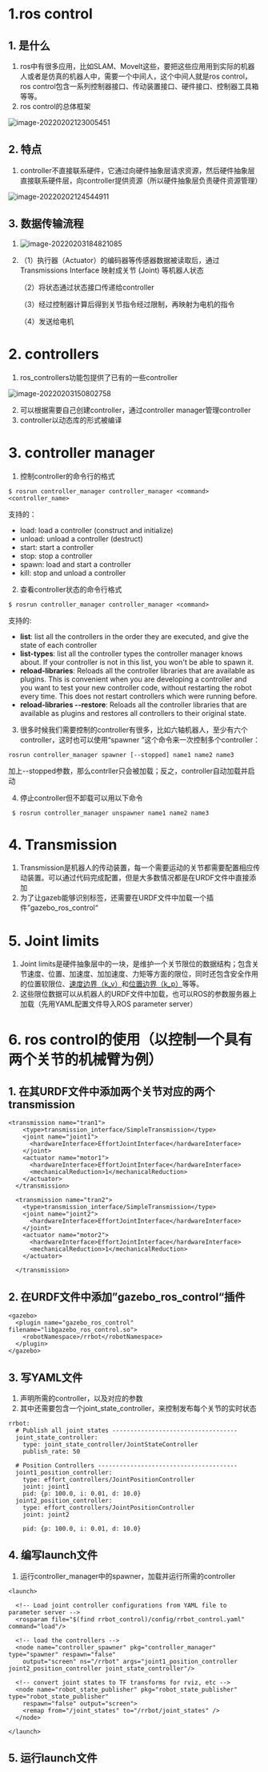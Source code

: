 # 1.ros control

## 1. 是什么

1. ros中有很多应用，比如SLAM、Movelt这些，要把这些应用用到实际的机器人或者是仿真的机器人中，需要一个中间人，这个中间人就是ros control，ros control包含一系列控制器接口、传动装置接口、硬件接口、控制器工具箱等等。
2. ros control的总体框架

![image-20220202123005451](../pictures/image-20220202123005451.png)

## 2. 特点

1. controller不直接联系硬件，它通过向硬件抽象层请求资源，然后硬件抽象层直接联系硬件层，向controller提供资源（所以硬件抽象层负责硬件资源管理）

![image-20220202124544911](../pictures/image-20220202124544911.png)

## 3. 数据传输流程

1. ![image-20220203184821085](../pictures/image-20220203184821085.png)

2. （1）执行器（Actuator）的编码器等传感器数据被读取后，通过 Transmissions Interface 映射成关节 (Joint) 等机器人状态

   （2）将状态通过状态接口传递给controller

   （3）经过控制器计算后得到关节指令经过限制，再映射为电机的指令

   （4）发送给电机

# 2. controllers

1. ros_controllers功能包提供了已有的一些controller

![image-20220203150802758](../pictures/image-20220203150802758.png)

2. 可以根据需要自己创建controller，通过controller manager管理controller
3. controller以动态库的形式被编译

# 3. controller manager

1. 控制controller的命令行的格式

```
$ rosrun controller_manager controller_manager <command> <controller_name>
```

支持的<command>：

- load: load a controller (construct and initialize)
- unload: unload a controller (destruct)
- start: start a controller
- stop: stop a controller
- spawn: load and start a controller
- kill: stop and unload a controller

2. 查看controller状态的命令行格式

```
$ rosrun controller_manager controller_manager <command>
```

支持的<command>:

- **list**: list all the controllers in the order they are executed, and give the state of each controller
- **list-types**: list all the controller types the controller manager knows about. If your controller is not in this list, you won't be able to spawn it.
- **reload-libraries**: Reloads all the controller libraries that are available as plugins. This is convenient when you are developing a controller and you want to test your new controller code, without restarting the robot every time. This does not restart controllers which were running before.
- **reload-libraries --restore**: Reloads all the controller libraries that are available as plugins and restores all controllers to their original state.

3. 很多时候我们需要控制的controller有很多，比如六轴机器人，至少有六个controller，这时也可以使用“spawner ”这个命令来一次控制多个controller：

```
rosrun controller_manager spawner [--stopped] name1 name2 name3
```

加上--stopped参数，那么contrller只会被加载；反之，controller自动加载并启动

4. 停止controller但不卸载可以用以下命令

```
 $ rosrun controller_manager unspawner name1 name2 name3
```

# 4. Transmission

1. Transmission是机器人的传动装置，每一个需要运动的关节都需要配置相应传动装置。可以通过代码完成配置，但是大多数情况都是在URDF文件中直接添加
2. 为了让gazeb能够识别<transmission>标签，还需要在URDF文件中加载一个插件”gazebo_ros_control“

# 5. Joint limits

1. Joint limits是硬件抽象层中的一块，是维护一个关节限位的数据结构；包含关节速度、位置、加速度、加加速度、力矩等方面的限位，同时还包含安全作用的位置软限位、[速度边界（k_v）](http://wiki.ros.org/pr2_controller_manager/safety_limits)和[位置边界（k_p）](http://wiki.ros.org/pr2_controller_manager/safety_limits)等等。
2. 这些限位数据可以从机器人的URDF文件中加载，也可以ROS的参数服务器上加载（先用YAML配置文件导入ROS parameter server）



# 6. ros control的使用（以控制一个具有两个关节的机械臂为例）

## 1. 在其URDF文件中添加两个关节对应的两个transmission

```
<transmission name="tran1">
    <type>transmission_interface/SimpleTransmission</type>
    <joint name="joint1">
      <hardwareInterface>EffortJointInterface</hardwareInterface>
    </joint>
    <actuator name="motor1">
      <hardwareInterface>EffortJointInterface</hardwareInterface>
      <mechanicalReduction>1</mechanicalReduction>
    </actuator>
  </transmission>

  <transmission name="tran2">
    <type>transmission_interface/SimpleTransmission</type>
    <joint name="joint2">
      <hardwareInterface>EffortJointInterface</hardwareInterface>
    </joint>
    <actuator name="motor2">
      <hardwareInterface>EffortJointInterface</hardwareInterface>
      <mechanicalReduction>1</mechanicalReduction>
    </actuator>

  </transmission>
```

## 2. 在URDF文件中添加”gazebo_ros_control“插件

```
<gazebo>
  <plugin name="gazebo_ros_control" filename="libgazebo_ros_control.so">
    <robotNamespace>/rrbot</robotNamespace>
  </plugin>
</gazebo>
```

## 3. 写YAML文件

1. 声明所需的controller，以及对应的参数
2. 其中还需要包含一个joint_state_controller，来控制发布每个关节的实时状态

```
rrbot:
  # Publish all joint states -----------------------------------
  joint_state_controller:
    type: joint_state_controller/JointStateController
    publish_rate: 50 

  # Position Controllers ---------------------------------------
  joint1_position_controller:
    type: effort_controllers/JointPositionController
    joint: joint1
    pid: {p: 100.0, i: 0.01, d: 10.0}
  joint2_position_controller:
    type: effort_controllers/JointPositionController
    joint: joint2

    pid: {p: 100.0, i: 0.01, d: 10.0}
```

## 4. 编写launch文件

1. 运行controller_manager中的spawner，加载并运行所需的controller

```
<launch>

  <!-- Load joint controller configurations from YAML file to parameter server -->
  <rosparam file="$(find rrbot_control)/config/rrbot_control.yaml" command="load"/>

  <!-- load the controllers -->
  <node name="controller_spawner" pkg="controller_manager" type="spawner" respawn="false"
    output="screen" ns="/rrbot" args="joint1_position_controller joint2_position_controller joint_state_controller"/>

  <!-- convert joint states to TF transforms for rviz, etc -->
  <node name="robot_state_publisher" pkg="robot_state_publisher" type="robot_state_publisher"
    respawn="false" output="screen">
    <remap from="/joint_states" to="/rrbot/joint_states" />
  </node>

</launch>
```

## 5. 运行launch文件